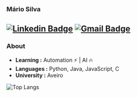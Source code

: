### Mário Silva
[![Linkedin Badge](https://img.shields.io/badge/-Mário_Silva-blue?style=flat-square&logo=Linkedin&logoColor=white&link=https://www.linkedin.com/in/mariocsilva119//)](https://www.linkedin.com/in/mariocsilva119/) [![Gmail Badge](https://img.shields.io/badge/-mariocsilva119@gmail.com-c14438?style=flat-square&logo=Gmail&logoColor=white&link=mailto:mariocsilva119@gmail.com)](mailto:mariocsilva119@gmail.com)
---------------------------------------------------------------------------------------------------------------------------------------------------------------------------------
### About

-  **Learning :** Automation :zap: | AI :fire:	
-  **Languages :** Python, Java, JavaScript, C
-  **University :** Aveiro

![Top Langs](https://github-readme-stats.vercel.app/api/top-langs/?username=MarioCSilva&show_icons=true&layout=compact&theme=dracula&langs_count=10&hide=html,css,tsql,%23&card_width=260)
